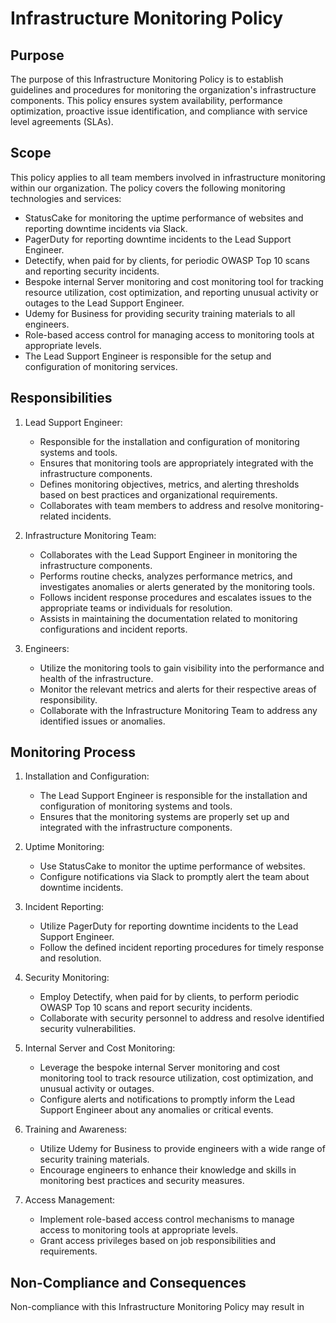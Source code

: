 # Infrastructure Monitoring Policy

## Purpose

The purpose of this Infrastructure Monitoring Policy is to establish guidelines and procedures for monitoring the organization's infrastructure components. This policy ensures system availability, performance optimization, proactive issue identification, and compliance with service level agreements (SLAs).

## Scope

This policy applies to all team members involved in infrastructure monitoring within our organization. The policy covers the following monitoring technologies and services:

- StatusCake for monitoring the uptime performance of websites and reporting downtime incidents via Slack.
- PagerDuty for reporting downtime incidents to the Lead Support Engineer.
- Detectify, when paid for by clients, for periodic OWASP Top 10 scans and reporting security incidents.
- Bespoke internal Server monitoring and cost monitoring tool for tracking resource utilization, cost optimization, and reporting unusual activity or outages to the Lead Support Engineer.
- Udemy for Business for providing security training materials to all engineers.
- Role-based access control for managing access to monitoring tools at appropriate levels.
- The Lead Support Engineer is responsible for the setup and configuration of monitoring services.

## Responsibilities

1. Lead Support Engineer:
   - Responsible for the installation and configuration of monitoring systems and tools.
   - Ensures that monitoring tools are appropriately integrated with the infrastructure components.
   - Defines monitoring objectives, metrics, and alerting thresholds based on best practices and organizational requirements.
   - Collaborates with team members to address and resolve monitoring-related incidents.

2. Infrastructure Monitoring Team:
   - Collaborates with the Lead Support Engineer in monitoring the infrastructure components.
   - Performs routine checks, analyzes performance metrics, and investigates anomalies or alerts generated by the monitoring tools.
   - Follows incident response procedures and escalates issues to the appropriate teams or individuals for resolution.
   - Assists in maintaining the documentation related to monitoring configurations and incident reports.

3. Engineers:
   - Utilize the monitoring tools to gain visibility into the performance and health of the infrastructure.
   - Monitor the relevant metrics and alerts for their respective areas of responsibility.
   - Collaborate with the Infrastructure Monitoring Team to address any identified issues or anomalies.

## Monitoring Process

1. Installation and Configuration:
   - The Lead Support Engineer is responsible for the installation and configuration of monitoring systems and tools.
   - Ensures that the monitoring systems are properly set up and integrated with the infrastructure components.

2. Uptime Monitoring:
   - Use StatusCake to monitor the uptime performance of websites.
   - Configure notifications via Slack to promptly alert the team about downtime incidents.

3. Incident Reporting:
   - Utilize PagerDuty for reporting downtime incidents to the Lead Support Engineer.
   - Follow the defined incident reporting procedures for timely response and resolution.

4. Security Monitoring:
   - Employ Detectify, when paid for by clients, to perform periodic OWASP Top 10 scans and report security incidents.
   - Collaborate with security personnel to address and resolve identified security vulnerabilities.

5. Internal Server and Cost Monitoring:
   - Leverage the bespoke internal Server monitoring and cost monitoring tool to track resource utilization, cost optimization, and unusual activity or outages.
   - Configure alerts and notifications to promptly inform the Lead Support Engineer about any anomalies or critical events.

6. Training and Awareness:
   - Utilize Udemy for Business to provide engineers with a wide range of security training materials.
   - Encourage engineers to enhance their knowledge and skills in monitoring best practices and security measures.

7. Access Management:
   - Implement role-based access control mechanisms to manage access to monitoring tools at appropriate levels.
   - Grant access privileges based on job responsibilities and requirements.

## Non-Compliance and Consequences

Non-compliance with this Infrastructure Monitoring Policy may result in
